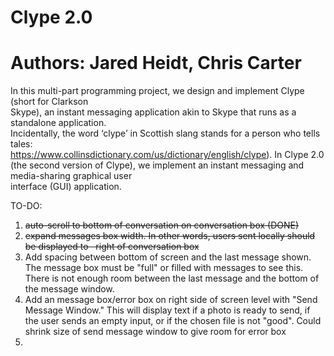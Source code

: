 # Clype 2.0
# Authors: Jared Heidt, Chris Carter

In	this	multi-part	programming	project,	we	design	and	implement	Clype (short	for	Clarkson	
Skype),	an	instant	messaging	application	akin	to	Skype	that	runs	as	a	standalone	application.	
Incidentally,	the	word	‘clype’	in	Scottish	slang	stands	for	a	person	who	tells	tales:	
https://www.collinsdictionary.com/us/dictionary/english/clype).	In	Clype	2.0	(the	second
version	of	Clype),	we	implement	an instant	messaging	and	media-sharing	graphical	user	
interface	(GUI)	application.	


TO-DO:
1) ~~auto-scroll to bottom of conversation on conversation box (DONE)~~
2) ~~expand messages box width. In other words, users sent locally should be displayed to
   right of conversation box~~
3) Add spacing between bottom of screen and the last message shown. The message box must be "full" or filled with messages to see this. There is not enough room between the last message and the bottom of the message window.  
4) Add an message box/error box on right side of screen level with "Send Message Window." This will display text if a photo is ready to      send, if the user sends an empty input, or if the chosen file is not "good". Could shrink size of send message window to give room for error box
5) 
